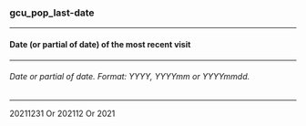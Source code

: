 ### gcu_pop_last-date



------
#### Date (or partial of date) of the most recent visit



------
###### Date or partial of date. Format: YYYY, YYYYmm or YYYYmmdd.



------
20211231 Or 202112 Or 2021